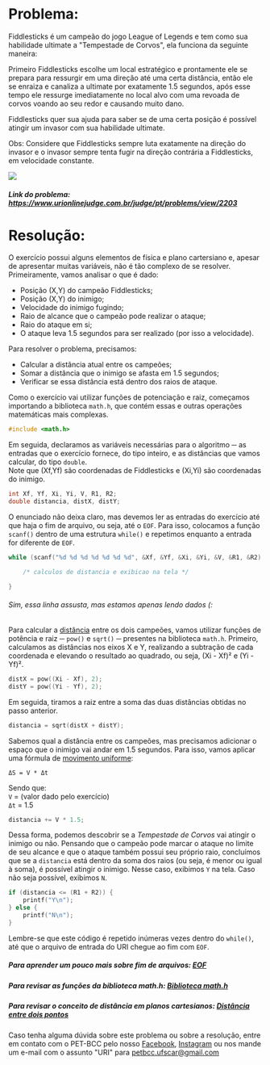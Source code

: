# Problema:

Fiddlesticks é um campeão do jogo League of Legends e tem como sua habilidade ultimate a "Tempestade de Corvos", ela funciona da seguinte maneira:

Primeiro Fiddlesticks escolhe um local estratégico e prontamente ele se prepara para ressurgir em uma direção até uma certa distância, então ele se enraiza e canaliza a ultimate por exatamente 1.5 segundos, após esse tempo ele ressurge imediatamente no local alvo com uma revoada de corvos voando ao seu redor e causando muito dano.

Fiddlesticks quer sua ajuda para saber se de uma certa posição é possível atingir um invasor com sua habilidade ultimate.

Obs: Considere que Fiddlesticks sempre luta exatamente na direção do invasor e o invasor sempre tenta fugir na direção contrária a Fiddlesticks, em velocidade constante.

<img src="https://resources.urionlinejudge.com.br/gallery/images/problems/UOJ_2203.png" />


##### Link do problema: https://www.urionlinejudge.com.br/judge/pt/problems/view/2203
 
 
# Resolução:

O exercício possui alguns elementos de física e plano cartersiano e, apesar de apresentar muitas variáveis, não é tão complexo de se resolver. Primeiramente, vamos analisar o que é dado:
- Posição (X,Y) do campeão Fiddlesticks;
- Posição (X,Y) do inimigo;
- Velocidade do inimigo fugindo;
- Raio de alcance que o campeão pode realizar o ataque;
- Raio do ataque em si;
- O ataque leva 1.5 segundos para ser realizado (por isso a velocidade).

Para resolver o problema, precisamos:
- Calcular a distância atual entre os campeões;
- Somar a distância que o inimigo se afasta em 1.5 segundos;
- Verificar se essa distância está dentro dos raios de ataque.

Como o exercício vai utilizar funções de potenciação e raiz, começamos importando a biblioteca `math.h`, que contém essas e outras operações matemáticas mais complexas.

```c
#include <math.h>
```

Em seguida, declaramos as variáveis necessárias para o algoritmo ─ as entradas que o exercício fornece, do tipo inteiro, e as distâncias que vamos calcular, do tipo `double`.  
Note que (Xf,Yf) são coordenadas de Fiddlesticks e (Xi,Yi) são coordenadas do inimigo.
```c
int Xf, Yf, Xi, Yi, V, R1, R2;
double distancia, distX, distY;
```

O enunciado não deixa claro, mas devemos ler as entradas do exercício até que haja o fim de arquivo, ou seja, até o `EOF`. Para isso, colocamos a função `scanf()` dentro de uma estrutura `while()` e repetimos enquanto a entrada for diferente de `EOF`.

```c
while (scanf("%d %d %d %d %d %d %d", &Xf, &Yf, &Xi, &Yi, &V, &R1, &R2) != EOF) {

    /* calculos de distancia e exibicao na tela */

}
```
###### Sim, essa linha assusta, mas estamos apenas lendo dados (:

Para calcular a [distância](https://brasilescola.uol.com.br/matematica/distancia-entre-dois-pontos.htm) entre os dois campeões, vamos utilizar funções de potência e raiz ─ `pow()` e `sqrt()` ─  presentes na biblioteca `math.h`. Primeiro, calculamos as distâncias nos eixos X e Y, realizando a subtração de cada coordenada e elevando o resultado ao quadrado, ou seja, (Xi - Xf)² e (Yi - Yf)².

```c
distX = pow((Xi - Xf), 2);
distY = pow((Yi - Yf), 2);
```

Em seguida, tiramos a raiz entre a soma das duas distâncias obtidas no passo anterior.

```c
distancia = sqrt(distX + distY);
```

Sabemos qual a distância entre os campeões, mas precisamos adicionar o espaço que o inimigo vai andar em 1.5 segundos. Para isso, vamos aplicar uma fórmula de [movimento uniforme](https://www.sofisica.com.br/conteudos/Mecanica/Cinematica/mu.php):
```
ΔS = V * Δt
```
Sendo que:  
`V` = (valor dado pelo exercício)  
`Δt` = 1.5  

```c
distancia += V * 1.5;
```

Dessa forma, podemos descobrir se a _Tempestade de Corvos_ vai atingir o inimigo ou não. Pensando que o campeão pode marcar o ataque no limite de seu alcance e que o ataque também possui seu próprio raio, concluímos que se a `distancia` está dentro da soma dos raios (ou seja, é menor ou igual à soma), é possível atingir o inimigo. Nesse caso, exibimos `Y` na tela. Caso não seja possível, exibimos `N`.

```c
if (distancia <= (R1 + R2)) {
    printf("Y\n");
} else {
    printf("N\n");
}
```

Lembre-se que este código é repetido inúmeras vezes dentro do `while()`, até que o arquivo de entrada do URI chegue ao fim com `EOF`.


##### Para aprender um pouco mais sobre fim de arquivos: [EOF](https://pt.wikipedia.org/wiki/EOF)
##### Para revisar as funções da biblioteca math.h: [Biblioteca math.h](http://linguagemc.com.br/a-biblioteca-math-h/)
##### Para revisar o conceito de distância em planos cartesianos: [Distância entre dois pontos](https://brasilescola.uol.com.br/matematica/distancia-entre-dois-pontos.htm)


Caso tenha alguma dúvida sobre este problema ou sobre a resolução, entre em contato com o PET-BCC pelo nosso
[Facebook](https://www.facebook.com/petbcc/),
[Instagram](https://www.instagram.com/petbcc.ufscar/)
ou nos mande um e-mail com o assunto "URI" para  petbcc.ufscar@gmail.com
